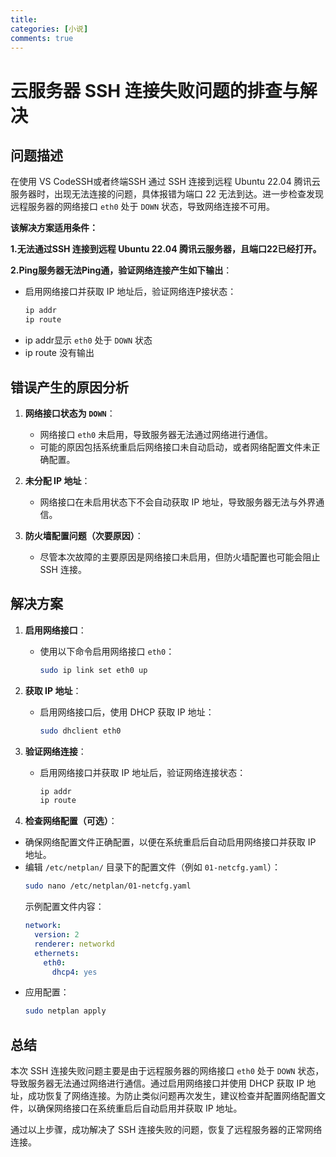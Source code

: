 ```yaml
---
title: 
categories: [小说]
comments: true
---
```


# 云服务器 SSH 连接失败问题的排查与解决

## 问题描述

在使用 VS CodeSSH或者终端SSH 通过 SSH 连接到远程 Ubuntu 22.04 腾讯云服务器时，出现无法连接的问题，具体报错为端口 22 无法到达。进一步检查发现远程服务器的网络接口 `eth0` 处于 `DOWN` 状态，导致网络连接不可用。

**该解决方案适用条件：**

 **1.无法通过SSH 连接到远程 Ubuntu 22.04 腾讯云服务器，且端口22已经打开。**

 **2.Ping服务器无法Ping通，验证网络连接产生如下输出**：
   - 启用网络接口并获取 IP 地址后，验证网络连P接状态：
     ```sh
     ip addr
     ip route
     ```
   - ip addr显示 `eth0` 处于 `DOWN` 状态
   - ip route 没有输出

## 错误产生的原因分析

1. **网络接口状态为 `DOWN`**：
   - 网络接口 `eth0` 未启用，导致服务器无法通过网络进行通信。
   - 可能的原因包括系统重启后网络接口未自动启动，或者网络配置文件未正确配置。

2. **未分配 IP 地址**：
   - 网络接口在未启用状态下不会自动获取 IP 地址，导致服务器无法与外界通信。

3. **防火墙配置问题（次要原因）**：
   - 尽管本次故障的主要原因是网络接口未启用，但防火墙配置也可能会阻止 SSH 连接。

## 解决方案

1. **启用网络接口**：
   - 使用以下命令启用网络接口 `eth0`：
     ```sh
     sudo ip link set eth0 up
     ```

2. **获取 IP 地址**：
   - 启用网络接口后，使用 DHCP 获取 IP 地址：
     ```sh
     sudo dhclient eth0
     ```


3. **验证网络连接**：
   - 启用网络接口并获取 IP 地址后，验证网络连接状态：
     ```sh
     ip addr
     ip route
     ```
  4. **检查网络配置（可选）**：
   - 确保网络配置文件正确配置，以便在系统重启后自动启用网络接口并获取 IP 地址。
   - 编辑 `/etc/netplan/` 目录下的配置文件（例如 `01-netcfg.yaml`）：
     ```sh
     sudo nano /etc/netplan/01-netcfg.yaml
     ```
     示例配置文件内容：
     ```yaml
     network:
       version: 2
       renderer: networkd
       ethernets:
         eth0:
           dhcp4: yes
     ```
   - 应用配置：
     ```sh
     sudo netplan apply
     ```

## 总结

本次 SSH 连接失败问题主要是由于远程服务器的网络接口 `eth0` 处于 `DOWN` 状态，导致服务器无法通过网络进行通信。通过启用网络接口并使用 DHCP 获取 IP 地址，成功恢复了网络连接。为防止类似问题再次发生，建议检查并配置网络配置文件，以确保网络接口在系统重启后自动启用并获取 IP 地址。

通过以上步骤，成功解决了 SSH 连接失败的问题，恢复了远程服务器的正常网络连接。
